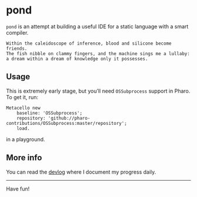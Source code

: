 # pond

`pond` is an attempt at building a useful IDE for a static language with a
smart compiler.

```text
Within the caleidoscope of inference, blood and silicone become friends.
The fish nibble on clammy fingers, and the machine sings me a lullaby:
a dream within a dream of knowledge only it possesses.
```

## Usage

This is extremely early stage, but you’ll need `OSSubprocess` support in Pharo.
To get it, run:

```smalltalk
Metacello new
 	baseline: 'OSSubprocess';
 	repository: 'github://pharo-contributions/OSSubprocess:master/repository';
	load.
```

in a playground.

## More info

You can read the [devlog](/devlog) where I document my progress daily.

<hr/>

Have fun!
